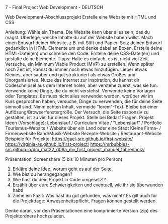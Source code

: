 7 - Final Project Web Development - DEUTSCH


Web Development-Abschlussprojekt
Erstelle eine Website mit HTML und CSS

Anleitung:
Wähle ein Thema. Die Website kann über alles sein, das du magst.
Überlege, welche Inhalte du auf der Website haben willst.
Mach einen Entwurf deiner Website, z.B. mit Stift und Papier.
Setz deinen Entwurf gedanklich in HTML-Elemente um und denke dabei an Boxen.
Erstelle deine HTML-Datei(en) und schreibe den Code.
Erstelle deine CSS-Datei(en) und gestalte deine Elemente.
Tipps:
Halte es einfach, es ist nicht viel Zeit. Versuche, ein Minimum Viable Product (MVP) zu erstellen.
Wenn später noch Zeit ist, kannst du immer noch etwas hinzufügen. Lieber etwas Kleines, aber sauber und gut strukturiert als etwas Großes und Unorganisiertes.
Nutze das Internet zur Inspiration, du kannst dir Codeschnipsel aus dem Internet holen, aber verstehe zuerst, was sie tun. Verwende keine Dinge, die du nicht verstehst. Verwende keine Vorlagen oder Templates.
Es muss nicht alles verwendet werden, worüber wir im Kurs gesprochen haben, versuche, Dinge zu verwenden, die für deine Seite sinnvoll sind.
Nimm echten Inhalt, vermeide "lorem"-Text.
Bleibe bei einer Auflösung/Browserfenstergröße. Der Versuch, die Seite responsiv zu gestalten, ist zu viel für dieses Projekt.
Stelle bei Bedarf Fragen.
Projekt Ideen (Vorschläge):
Lebenslauf / Curriculum Vitae / "Lebenslauf" / Portfolio
Tourismus-Website / Website über ein Land oder eine Stadt
Kleine Firma- / Firmenwebsite
Band/Musik-Website
Rezepte-Website / Restaurant-Website
Beispiele für Projekte:
https://gael-src.github.io/first-website/
https://virginia-as.github.io/first-project/
https://mrbubbles-src.github.io/dci_mat22_d08a_my_first_project_manuel_fahrenholz/

Präsentation:
Screenshare (5 bis 10 Minuten pro Person)
1. Erkläre deine Idee, worum geht es auf der Seite.
2. Wie bist du herangegangen?
3. Wie hast du dein Projekt in Code umgesetzt?
4. Erzählt über eure Schwierigkeiten und eventuell, wie ihr sie überwunden habt!
5. Ziehe ein Fazit: Was hast du gut gefunden, was nicht?
Es gilt auch für die Projekttage: Anwesenheitspflicht. Fragen können gestellt werden.

Denke daran, vor den Präsentationen eine komprimierte Version (zip) des Projektordners hochzuladen.